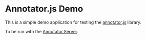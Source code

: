 # Annotator.js Demo

This is a simple demo application for testing the [annotator.js](http://annotatorjs.org/) library.

To be run with the [Annotator Server](https://github.com/kgish/annotatorjs-server).

